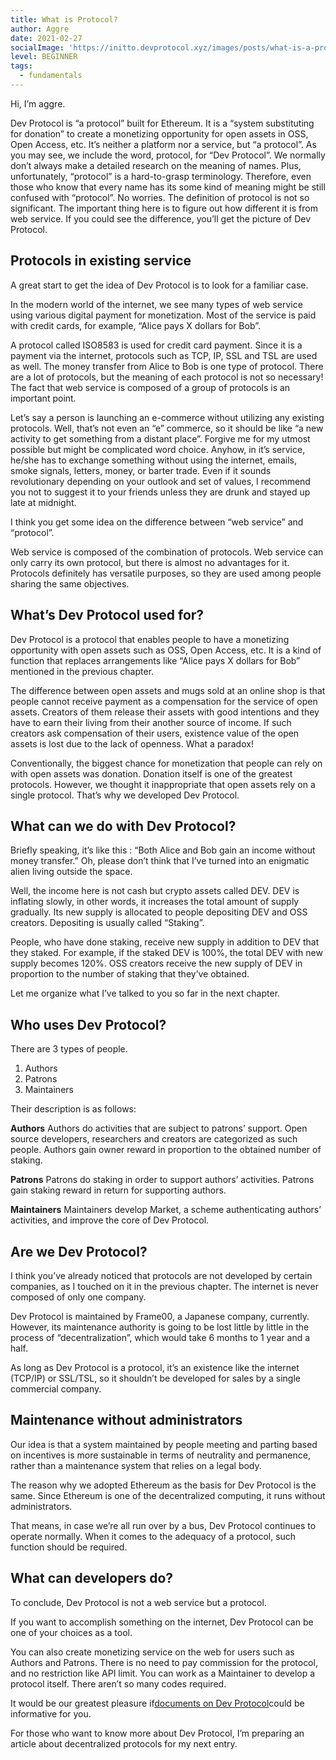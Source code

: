 ```yaml
---
title: What is Protocol?
author: Aggre
date: 2021-02-27
socialImage: 'https://initto.devprotocol.xyz/images/posts/what-is-a-protocol/what-is-a-protocol.png'
level: BEGINNER
tags:
  - fundamentals
---
```


Hi, I’m aggre.

Dev Protocol is “a protocol” built for Ethereum. It is a “system substituting for donation” to create a monetizing opportunity for open assets in OSS, Open Access, etc. It’s neither a platform nor a service, but “a protocol”. As you may see, we include the word, protocol, for “Dev Protocol”. We normally don’t always make a detailed research on the meaning of names. Plus, unfortunately,  “protocol” is a hard-to-grasp terminology. Therefore, even those who know that every name has its some kind of meaning might be still confused with “protocol”. No worries. The definition of protocol is not so significant. The important thing here is to figure out how different it is from web service. If you could see the difference, you’ll get the picture of Dev Protocol.

## Protocols in existing service


A great start to get the idea of Dev Protocol is to look for a familiar case.

In the modern world of the internet, we see many types of web service using various digital payment for monetization. Most of the service is paid with credit cards, for example, “Alice pays X dollars for Bob”.

A protocol called ISO8583 is used for credit card payment. Since it is a payment via the internet, protocols such as TCP, IP, SSL and TSL are used as well. The money transfer from Alice to Bob is one type of protocol. There are a lot of protocols, but the meaning of each protocol is not so necessary! The fact that web service is composed of a group of protocols is an important point.

Let’s say a person is launching an e-commerce without utilizing any existing protocols. Well, that’s not even an “e” commerce, so it should be like “a new activity to get something from a distant place”. Forgive me for my utmost possible but might be complicated word choice. Anyhow, in it’s service, he/she has to exchange something without using the internet, emails, smoke signals, letters, money, or barter trade. Even if it sounds revolutionary depending on your outlook and set of values, I recommend you not to suggest it to your friends unless they are drunk and stayed up late at midnight.

I think you get some idea on the difference between “web service” and “protocol”.

Web service is composed of the combination of protocols. Web service can only carry its own protocol, but there is almost no advantages for it. Protocols definitely has versatile purposes, so they are used among people sharing the same objectives.

## What’s Dev Protocol used for?

Dev Protocol is a protocol that enables people to have a monetizing opportunity with open assets such as OSS, Open Access, etc. It is a kind of function that replaces arrangements like “Alice pays X dollars for Bob” mentioned in the previous chapter.

The difference between open assets and mugs sold at an online shop is that people cannot receive payment as a compensation for the service of open assets. Creators of them release their assets with good intentions and they have to earn their living from their another source of income. If such creators ask compensation of their users, existence value of the open assets is lost due to the lack of openness. What a paradox!

Conventionally, the biggest chance for monetization that people can rely on with open assets was donation. Donation itself is one of the greatest protocols. However, we thought it inappropriate that open assets rely on a single protocol. That’s why we developed Dev Protocol.

## What can we do with Dev Protocol?

Briefly speaking, it’s like this : “Both Alice and Bob gain an income without money transfer.” Oh, please don’t think that I’ve turned into an enigmatic alien living outside the space.

Well, the income here is not cash but crypto assets called DEV. DEV is inflating slowly, in other words, it increases the total amount of supply gradually. Its new supply is allocated to people depositing DEV and OSS creators. Depositing is usually called “Staking”.

People, who have done staking, receive new supply in addition to DEV that they staked. For example, if the staked DEV is 100%, the total DEV with new supply becomes 120%. OSS creators receive the new supply of DEV in proportion to the number of staking that they’ve obtained.

Let me organize what I’ve talked to you so far in the next chapter.

## Who uses Dev Protocol?


There are 3 types of people.


1. Authors
2. Patrons
3. Maintainers

Their description is as follows:

**Authors**
Authors do activities that are subject to patrons’ support. Open source developers, researchers and creators are categorized as such people. Authors gain owner reward in proportion to the obtained number of staking.

**Patrons**
Patrons do staking in order to support authors’ activities. Patrons gain staking reward in return for supporting authors.

**Maintainers**
Maintainers develop Market, a scheme authenticating authors’ activities, and improve the core of Dev Protocol.

## Are we Dev Protocol?


I think you’ve already noticed that protocols are not developed by certain companies, as I touched on it in the previous chapter. The internet is never composed of only one company.

Dev Protocol is maintained by Frame00, a Japanese company, currently. However, its maintenance authority is going to be lost little by little in the process of “decentralization”, which would take 6 months to 1 year and a half.

As long as Dev Protocol is a protocol, it’s an existence like the internet (TCP/IP) or SSL/TSL, so it shouldn’t be developed for sales by a single commercial company.

## Maintenance without administrators


Our idea is that a system maintained by people meeting and parting based on incentives is more sustainable in terms of neutrality and permanence, rather than a maintenance system that relies on a legal body.

The reason why we adopted Ethereum as the basis for Dev Protocol is the same. Since Ethereum is one of the decentralized computing, it runs without administrators.

That means, in case we’re all run over by a bus, Dev Protocol continues to operate normally. When it comes to the adequacy of a protocol, such function should be required.

## What can developers do?

To conclude, Dev Protocol is not a web service but a protocol.

If you want to accomplish something on the internet, Dev Protocol can be one of your choices as a tool.

You can also create monetizing service on the web for users such as Authors and Patrons. There is no need to pay commission for the protocol, and no restriction like API limit. You can work as a Maintainer to develop a protocol itself. There aren’t so many codes required.

It would be our greatest pleasure if[documents on Dev Protocol](https://docs.devprotocol.xyz/dev-protocol/)could be informative for you.

For those who want to know more about Dev Protocol, I’m preparing an article about decentralized protocols for my next entry.
